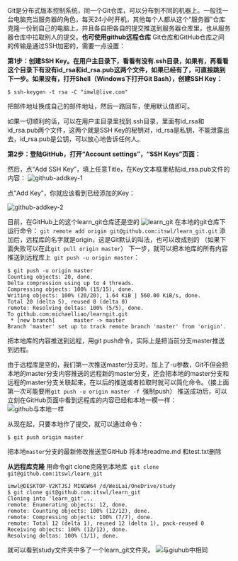 Git是分布式版本控制系统，同一个Git仓库，可以分布到不同的机器上。一般找一台电脑充当服务器的角色，每天24小时开机，其他每个人都从这个“服务器”仓库克隆一份到自己的电脑上，并且各自把各自的提交推送到服务器仓库里，也从服务器仓库中拉取别人的提交。**也可使用github远程仓库**
Git仓库和GitHub仓库之间的传输是通过SSH加密的，需要一点设置：

**第1步：创建SSH Key。在用户主目录下，看看有没有.ssh目录，如果有，再看看这个目录下有没有id_rsa和id_rsa.pub这两个文件，如果已经有了，可直接跳到下一步。如果没有，打开Shell（Windows下打开Git Bash），创建SSH Key：**

```
$ ssh-keygen -t rsa -C "imwl@live.com"
```
把邮件地址换成自己的邮件地址，然后一路回车，使用默认值即可。

如果一切顺利的话，可以在用户主目录里找到.ssh目录，里面有id_rsa和id_rsa.pub两个文件，这两个就是SSH Key的秘钥对，id_rsa是私钥，不能泄露出去，id_rsa.pub是公钥，可以放心地告诉任何人。

**第2步：登陆GitHub，打开“Account settings”，“SSH Keys”页面：**

然后，点“Add SSH Key”，填上任意Title，在Key文本框里粘贴id_rsa.pub文件的内容：
![github-addkey-1](http://upload-images.jianshu.io/upload_images/14597179-10901f2c6cdb2f6a?imageMogr2/auto-orient/strip%7CimageView2/2/w/1240)

点“Add Key”，你就应该看到已经添加的Key：

![github-addkey-2](http://upload-images.jianshu.io/upload_images/14597179-63e04ca796774279?imageMogr2/auto-orient/strip%7CimageView2/2/w/1240)

目前，在GitHub上的这个learn_git仓库还是空的
![learn_git](https://upload-images.jianshu.io/upload_images/14597179-e3d5304580aa5ea7.png?imageMogr2/auto-orient/strip%7CimageView2/2/w/1240)
在本地的git仓库下运行命令：
`git remote add origin git@github.com:itswl/learn_git.git`
添加后，远程库的名字就是origin，这是Git默认的叫法，也可以改成别的
（如果下面失败可以在此`git pull origin master`）
下一步，就可以把本地库的所有内容推送到远程库上` git push -u origin master`：
```
$ git push -u origin master
Counting objects: 20, done.
Delta compression using up to 4 threads.
Compressing objects: 100% (15/15), done.
Writing objects: 100% (20/20), 1.64 KiB | 560.00 KiB/s, done.
Total 20 (delta 5), reused 0 (delta 0)
remote: Resolving deltas: 100% (5/5), done.
To github.com:michaelliao/learngit.git
 * [new branch]      master -> master
Branch 'master' set up to track remote branch 'master' from 'origin'.
```
把本地库的内容推送到远程，用git push命令，实际上是把当前分支master推送到远程。

由于远程库是空的，我们第一次推送master分支时，加上了-u参数，Git不但会把本地的master分支内容推送的远程新的master分支，还会把本地的master分支和远程的master分支关联起来，在以后的推送或者拉取时就可以简化命令。（接上面第一次可能要用`git push -u origin master -f `强制push）
推送成功后，可以立刻在GitHub页面中看到远程库的内容已经和本地一模一样：
![github与本地一样](https://upload-images.jianshu.io/upload_images/14597179-d8885543f3f7fafe.png?imageMogr2/auto-orient/strip%7CimageView2/2/w/1240)


从现在起，只要本地作了提交，就可以通过命令：

```
$ git push origin master
```

把本地`master`分支的最新修改推送至GitHub
将本地readme.md 和test.txt删除

**从远程库克隆**
用命令git clone克隆到本地库` git clone git@github.com:itswl/learn_git`
```
imwl@DESKTOP-V2KTJSJ MINGW64 /d/WeiLai/OneDrive/study
$ git clone git@github.com:itswl/learn_git
Cloning into 'learn_git'...
remote: Enumerating objects: 12, done.
remote: Counting objects: 100% (12/12), done.
remote: Compressing objects: 100% (7/7), done.
remote: Total 12 (delta 1), reused 12 (delta 1), pack-reused 0
Receiving objects: 100% (12/12), done.
Resolving deltas: 100% (1/1), done.
```
就可以看到study文件夹中多了一个learn_git文件夹。
![与giuhub中相同](https://upload-images.jianshu.io/upload_images/14597179-c4ef5cbdf39954eb.png?imageMogr2/auto-orient/strip%7CimageView2/2/w/1240)
